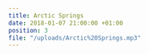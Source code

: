 ```yaml
---
title: Arctic Springs
date: 2018-01-07 21:00:00 +01:00
position: 3
file: "/uploads/Arctic%20Springs.mp3"
---
```


